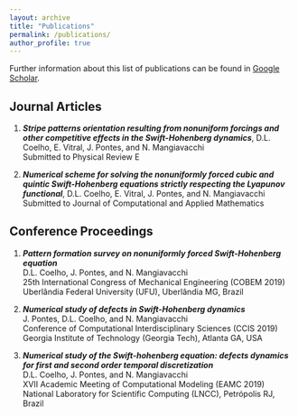 ```yaml
---
layout: archive
title: "Publications"
permalink: /publications/
author_profile: true
---
```

<!-- 
{% if author.googlescholar %}
  You can also find my articles on <u><a href="{{author.googlescholar}}">my Google Scholar profile</a>.</u>
{% endif %}

{% include base_path %}

{% for post in site.publications reversed %}
  {% include archive-single.html %}
{% endfor %} -->

Further information about this list of publications can be found in [Google Scholar](http://www.gesar.uerj.br/en/staff/professor-jose-pontes.html).

## Journal Articles

1. _**Stripe patterns orientation resulting from nonuniform forcings and other competitive effects in the Swift-Hohenberg dynamics**_, D.L. Coelho, E. Vitral, J. Pontes, and N. Mangiavacchi<br>
Submitted to Physical Review E

2. _**Numerical scheme for solving the nonuniformly forced cubic and quintic Swift-Hohenberg equations strictly respecting the Lyapunov functional**_, D.L. Coelho, E. Vitral, J. Pontes, and N. Mangiavacchi<br>
Submitted to Journal of Computational and Applied Mathematics

## Conference Proceedings

1. _**Pattern formation survey on nonuniformly forced Swift-Hohenberg equation**_<br>
   D.L. Coelho, J. Pontes, and N. Mangiavacchi<br>
   25th International Congress of Mechanical Engineering (COBEM 2019)<br>
   Uberlândia Federal University (UFU), Uberlândia MG, Brazil

2. _**Numerical study of defects in Swift-Hohenberg dynamics**_<br>
   J. Pontes, D.L. Coelho, and N. Mangiavacchi<br>
   Conference of Computational Interdisciplinary Sciences (CCIS 2019)<br>
   Georgia Institute of Technology (Georgia Tech), Atlanta GA, USA

3. _**Numerical study of the Swift-hohenberg equation: defects dynamics for first and second order temporal discretization**_<br>
   D.L. Coelho, J. Pontes, and N. Mangiavacchi<br>
   XVII Academic Meeting of Computational Modeling (EAMC 2019)<br>
   National Laboratory for Scientific Computing (LNCC), Petrópolis RJ, Brazil





